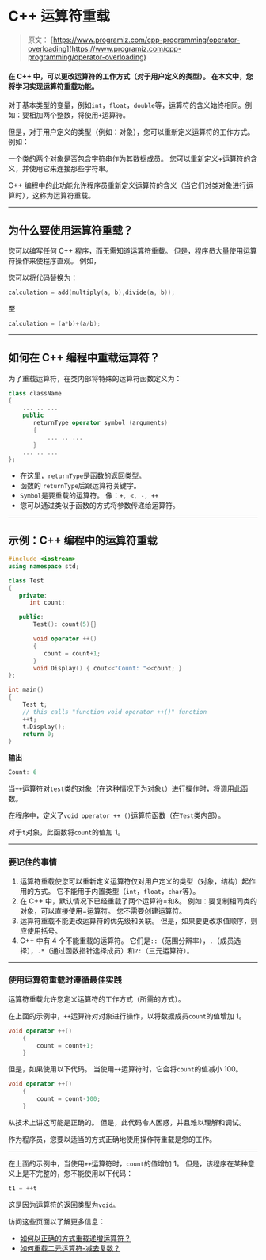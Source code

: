 # C++ 运算符重载

> 原文： [https://www.programiz.com/cpp-programming/operator-overloading](https://www.programiz.com/cpp-programming/operator-overloading)

#### 在 C++ 中，可以更改运算符的工作方式（对于用户定义的类型）。 在本文中，您将学习实现运算符重载功能。

对于基本类型的变量，例如`int`，`float`，`double`等，运算符的含义始终相同。例如：要相加两个整数，将使用`+`运算符。

但是，对于用户定义的类型（例如：对象），您可以重新定义运算符的工作方式。 例如：

一个类的两个对象是否包含字符串作为其数据成员。 您可以重新定义+运算符的含义，并使用它来连接那些字符串。

C++ 编程中的此功能允许程序员重新定义运算符的含义（当它们对类对象进行运算时），这称为运算符重载。

* * *

## 为什么要使用运算符重载？

您可以编写任何 C++ 程序，而无需知道运算符重载。 但是，程序员大量使用运算符操作来使程序直观。 例如，

您可以将代码替换为：

```cpp
calculation = add(multiply(a, b),divide(a, b));
```

至

```cpp
calculation = (a*b)+(a/b);
```

* * *

## 如何在 C++ 编程中重载运算符？

为了重载运算符，在类内部将特殊的运算符函数定义为：

```cpp
class className
{
    ... .. ...
    public
       returnType operator symbol (arguments)
       {
           ... .. ...
       } 
    ... .. ...
};

```

*   在这里，`returnType`是函数的返回类型。
*   函数的 `returnType`后跟运算符关键字。
*   `Symbol`是要重载的运算符。 像：`+, <, -, ++`
*   您可以通过类似于函数的方式将参数传递给运算符。

* * *

## 示例：C++ 编程中的运算符重载

```cpp
#include <iostream>
using namespace std;

class Test
{
   private:
      int count;

   public:
       Test(): count(5){}

       void operator ++() 
       { 
          count = count+1; 
       }
       void Display() { cout<<"Count: "<<count; }
};

int main()
{
    Test t;
    // this calls "function void operator ++()" function
    ++t;    
    t.Display();
    return 0;
} 
```

**输出**

```cpp
Count: 6
```

当`++`运算符对`test`类的对象（在这种情况下为对象`t`）进行操作时，将调用此函数。

在程序中，定义了`void operator ++ ()`运算符函数（在`Test`类内部）。

对于`t`对象，此函数将`count`的值加 1。

* * *

### 要记住的事情

1.  运算符重载使您可以重新定义运算符仅对用户定义的类型（对象，结构）起作用的方式。 它不能用于内置类型（`int`，`float`，`char`等）。
2.  在 C++ 中，默认情况下已经重载了两个运算符=和&。 例如：要复制相同类的对象，可以直接使用=运算符。 您不需要创建运算符。
3.  运算符重载不能更改运算符的优先级和关联。 但是，如果要更改求值顺序，则应使用括号。
4.  C++ 中有 4 个不能重载的运算符。 它们是`::`（范围分辨率），`.`（成员选择），`.*`（通过函数指针选择成员）和`?:`（三元运算符）。

* * *

### 使用运算符重载时遵循最佳实践

运算符重载允许您定义运算符的工作方式（所需的方式）。

在上面的示例中，`++`运算符对对象进行操作，以将数据成员`count`的值增加 1。

```cpp
void operator ++() 
    { 
        count = count+1; 
    }

```

但是，如果使用以下代码。 当使用`++`运算符时，它会将`count`的值减小 100。

```cpp
void operator ++() 
    { 
        count = count-100; 
    }

```

从技术上讲这可能是正确的。 但是，此代码令人困惑，并且难以理解和调试。

作为程序员，您要以适当的方式正确地使用操作符重载是您的工作。

* * *

在上面的示例中，当使用`++`运算符时，`count`的值增加 1。 但是，该程序在某种意义上是不完整的，您不能使用以下代码：

```cpp
t1 = ++t
```

这是因为运算符的返回类型为`void`。

访问这些页面以了解更多信息：

*   [如何以正确的方式重载递增运算符？](/cpp-programming/increment-decrement-operator-overloading)
*   [如何重载二元运算符-减去复数？](/cpp-programming/operator-overloading/binary-operator-overloading)